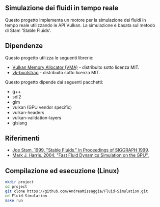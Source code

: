 ## Simulazione dei fluidi in tempo reale  

Questo progetto implementa un motore per la simulazione dei fluidi in tempo reale utilizzando le API Vulkan.
La simulazione è basata sul metodo di Stam 'Stable Fluids'.

## Dipendenze
Questo progetto utilizza le seguenti librerie:

- [Vulkan Memory Allocator (VMA)](https://github.com/GPUOpen-LibrariesAndSDKs/VulkanMemoryAllocator) - distribuito sotto licenza MIT.
- [vk-bootstrap](https://github.com/charles-lunarg/vk-bootstrap) - distribuito sotto licenza MIT.

Questo progetto dipende dai seguenti pacchetti:

- g++
- sdl2
- glm
- vulkan (GPU vendor specific)
- vulkan-headers
- vulkan-validation-layers
- glslang

## Riferimenti

- [Joe Stam. 1999. "Stable Fluids." In Proceedings of SIGGRAPH 1999](https://www.researchgate.net/publication/2486965_Stable_Fluids).
- [Mark J. Harris. 2004. "Fast Fluid Dynamics Simulation on the GPU".](https://developer.nvidia.com/gpugems/gpugems/part-vi-beyond-triangles/chapter-38-fast-fluid-dynamics-simulation-gpu)

## Compilazione ed esecuzione (Linux)

```bash
mkdir project
cd project
git clone https://github.com/AndreaMissaggia/Fluid-Simulation.git
cd Fluid-Simulation
make run


